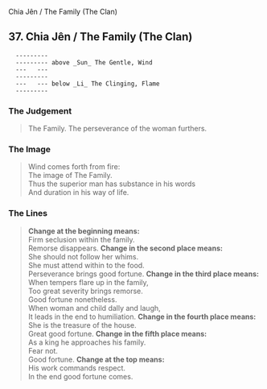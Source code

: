 Chia Jên / The Family (The Clan)
## 37. Chia Jên / The Family (The Clan)
      ---------
      --------- above _Sun_ The Gentle, Wind  
      ---   ---
      ---------
      ---   --- below _Li_ The Clinging, Flame  
      ---------
### The Judgement
> The Family. The perseverance of the woman furthers.
### The Image
> Wind comes forth from fire:  
 The image of The Family.  
 Thus the superior man has substance in his words  
 And duration in his way of life.
### The Lines

 > **Change at the beginning means:**  
 Firm seclusion within the family.  
 Remorse disappears.
 > **Change in the second place means:**  
 She should not follow her whims.  
 She must attend within to the food.  
 Perseverance brings good fortune.
 > **Change in the third place means:**  
 When tempers flare up in the family,  
 Too great severity brings remorse.  
 Good fortune nonetheless.  
 When woman and child dally and laugh,  
 It leads in the end to humiliation.
 > **Change in the fourth place means:**  
 She is the treasure of the house.  
 Great good fortune.
 > **Change in the fifth place means:**  
 As a king he approaches his family.  
 Fear not.  
 Good fortune.
 > **Change at the top means:**  
 His work commands respect.  
 In the end good fortune comes.



